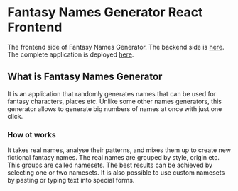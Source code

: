 # Fantasy Names Generator React Frontend

The frontend side of Fantasy Names Generator. The backend side is [here](https://github.com/bsielski/fantasy-names-generator-api). The complete application is deployed [here](http://fantasynamesgenerator.testingmagic.ovh/).

## What is Fantasy Names Generator

It is an application that randomly generates names that can be used for fantasy characters, places etc. Unlike some other names generators, this generator allows to generate big numbers of names at once with just one click.

### How ot works

It takes real names, analyse their patterns, and mixes them up to create new fictional fantasy names. The real names are grouped by style, origin etc. This groups are called namesets. The best results can be achieved by selecting one or two namesets. It is also possible to use custom namesets by pasting or typing text into special forms.
